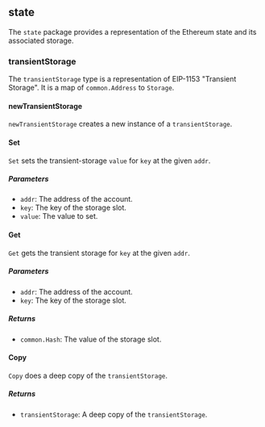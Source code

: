 ## state

The `state` package provides a representation of the Ethereum state and its associated storage.

### transientStorage

The `transientStorage` type is a representation of EIP-1153 "Transient Storage". It is a map of `common.Address` to `Storage`. 

#### newTransientStorage

`newTransientStorage` creates a new instance of a `transientStorage`.

#### Set

`Set` sets the transient-storage `value` for `key` at the given `addr`.

##### Parameters

- `addr`: The address of the account.
- `key`: The key of the storage slot.
- `value`: The value to set.

#### Get

`Get` gets the transient storage for `key` at the given `addr`.

##### Parameters

- `addr`: The address of the account.
- `key`: The key of the storage slot.

##### Returns

- `common.Hash`: The value of the storage slot.

#### Copy

`Copy` does a deep copy of the `transientStorage`.

##### Returns

- `transientStorage`: A deep copy of the `transientStorage`.